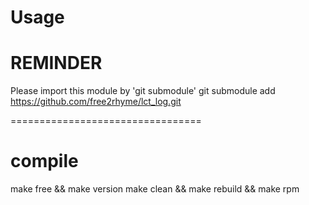 Usage
=================================
# REMINDER
Please import this module by 'git submodule'
git submodule add https://github.com/free2rhyme/lct_log.git

=================================
# compile

make free  && make version
make clean && make rebuild && make rpm


